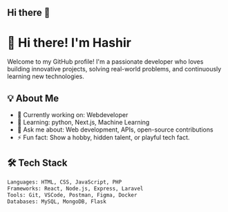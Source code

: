 ## Hi there 👋

# 👋 Hi there! I'm Hashir 

Welcome to my GitHub profile! I'm a passionate developer who loves building innovative projects, solving real-world problems, and continuously learning new technologies.

## 💡 About Me

- 🔭 Currently working on: Webdeveloper
- 🌱 Learning:  python, Next.js, Machine Learning
- 💬 Ask me about: Web development, APIs, open-source contributions
- ⚡ Fun fact: Show a hobby, hidden talent, or playful tech fact.

## 🛠️ Tech Stack

```html
Languages: HTML, CSS, JavaScript, PHP  
Frameworks: React, Node.js, Express, Laravel  
Tools: Git, VSCode, Postman, Figma, Docker  
Databases: MySQL, MongoDB, Flask
